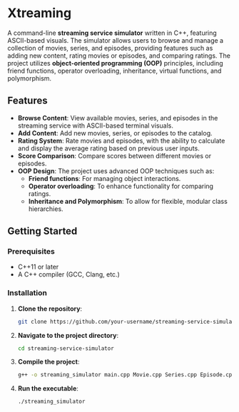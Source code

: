 # Xtreaming

A command-line **streaming service simulator** written in C++, featuring ASCII-based visuals. The simulator allows users to browse and manage a collection of movies, series, and episodes, providing features such as adding new content, rating movies or episodes, and comparing ratings. The project utilizes **object-oriented programming (OOP)** principles, including friend functions, operator overloading, inheritance, virtual functions, and polymorphism.

## Features

- **Browse Content**: View available movies, series, and episodes in the streaming service with ASCII-based terminal visuals.
- **Add Content**: Add new movies, series, or episodes to the catalog.
- **Rating System**: Rate movies and episodes, with the ability to calculate and display the average rating based on previous user inputs.
- **Score Comparison**: Compare scores between different movies or episodes.
- **OOP Design**: The project uses advanced OOP techniques such as:
  - **Friend functions**: For managing object interactions.
  - **Operator overloading**: To enhance functionality for comparing ratings.
  - **Inheritance and Polymorphism**: To allow for flexible, modular class hierarchies.

## Getting Started

### Prerequisites

- C++11 or later
- A C++ compiler (GCC, Clang, etc.)

### Installation

1. **Clone the repository**:

    ```bash
    git clone https://github.com/your-username/streaming-service-simulator.git
    ```

2. **Navigate to the project directory**:

    ```bash
    cd streaming-service-simulator
    ```

3. **Compile the project**:

    ```bash
    g++ -o streaming_simulator main.cpp Movie.cpp Series.cpp Episode.cpp
    ```

4. **Run the executable**:

    ```bash
    ./streaming_simulator
    ```
